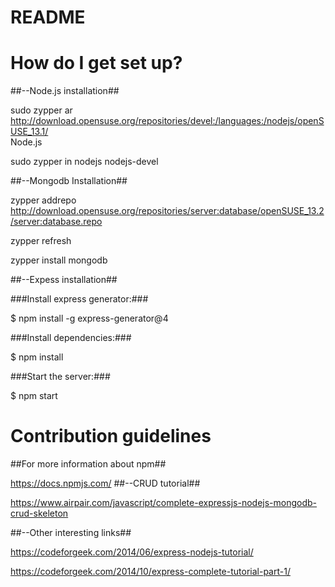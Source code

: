 # README #


# How do I get set up? #

##--Node.js installation##

sudo zypper ar \
  http://download.opensuse.org/repositories/devel:/languages:/nodejs/openSUSE_13.1/ \
  Node.js
  
sudo zypper in nodejs nodejs-devel

##--Mongodb Installation##

zypper addrepo http://download.opensuse.org/repositories/server:database/openSUSE_13.2/server:database.repo

zypper refresh

zypper install mongodb

##--Expess installation##

###Install express generator:###

$ npm install -g express-generator@4

###Install dependencies:###

$ npm install

###Start the server:###

$ npm start

# Contribution guidelines #

##For more information about npm##

https://docs.npmjs.com/
##--CRUD tutorial##

https://www.airpair.com/javascript/complete-expressjs-nodejs-mongodb-crud-skeleton

##--Other interesting links##

https://codeforgeek.com/2014/06/express-nodejs-tutorial/

https://codeforgeek.com/2014/10/express-complete-tutorial-part-1/